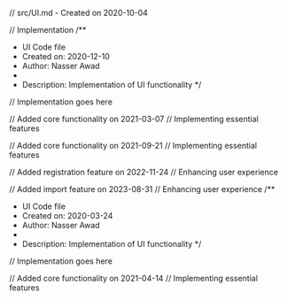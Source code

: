// src/UI.md - Created on 2020-10-04

// Implementation
/**
 * UI Code file
 * Created on: 2020-12-10
 * Author: Nasser Awad
 *
 * Description: Implementation of UI functionality
 */
 
// Implementation goes here


// Added core functionality on 2021-03-07
// Implementing essential features

// Added core functionality on 2021-09-21
// Implementing essential features

// Added registration feature on 2022-11-24
// Enhancing user experience

// Added import feature on 2023-08-31
// Enhancing user experience
/**
 * UI Code file
 * Created on: 2020-03-24
 * Author: Nasser Awad
 *
 * Description: Implementation of UI functionality
 */
 
// Implementation goes here


// Added core functionality on 2021-04-14
// Implementing essential features
